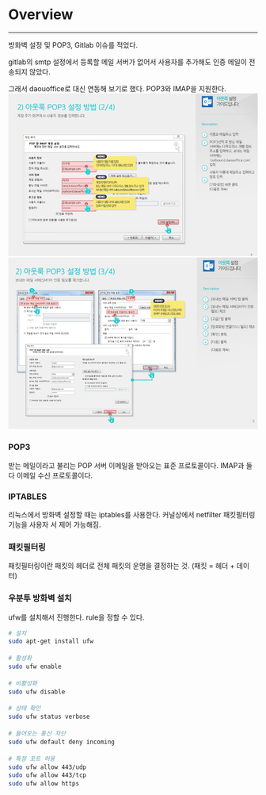 # Overview 

---
방화벽 설정 및 POP3, Gitlab 이슈를 적었다. 

gitlab의 smtp 설정에서 등록할 메일 서버가 없어서 사용자를 추가해도 인증 메일이 전송되지 않았다. 

그래서 daouoffice로 대신 연동해 보기로 했다.
POP3와 IMAP을 지원한다. 
![img_2.png](img_2.png)
![img_3.png](img_3.png)

### POP3
받는 메일이라고 불리는 POP 서버 이메일을 받아오는 표준 프로토콜이다. 
IMAP과 둘 다 이메일 수신 프로토콜이다. 

### IPTABLES
리눅스에서 방화벽 설정할 때는 iptables를 사용한다. 
커널상에서 netfilter 패킷필터링 기능을 사용자 서 제어 가능해짐.

### 패킷필터링
패킷필터링이란 패킷의 헤더로 전체 패킷의 운명을 결정하는 것. (패킷 = 헤더 + 데이터)

### 우분투 방화벽 설치 
ufw를 설치해서 진행한다. rule을 정할 수 있다. 
```bash 
# 설치 
sudo apt-get install ufw 

# 활성화 
sudo ufw enable 

# 비활성화 
sudo ufw disable

# 상태 확인 
sudo ufw status verbose 

# 들어오는 통신 차단
sudo ufw default deny incoming

# 특정 포트 허용
sudo ufw allow 443/udp
sudo ufw allow 443/tcp
sudo ufw allow https
```